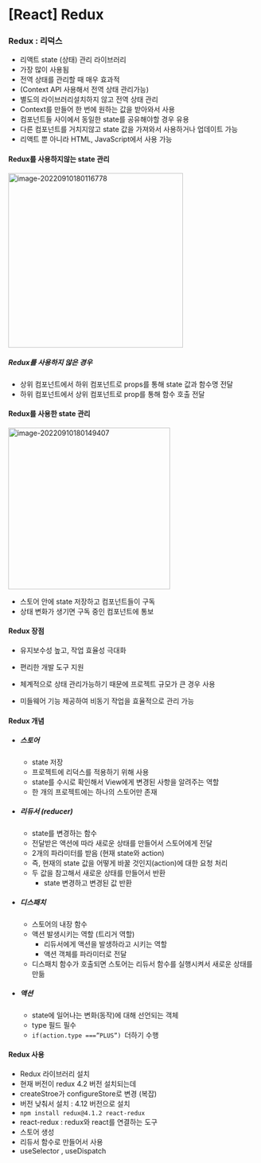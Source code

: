 # [React] Redux



### Redux : 리덕스

-	리액트 state (상태) 관리 라이브러리
-	가장 많이 사용됨
-	전역 상태를 관리할 때 매우 효과적
-	(Context API 사용해서 전역 상태 관리가능)
  -	별도의 라이브러리설치하지 않고 전역 상태 관리
  -	Context를 만들어 한 번에 원하는 값을 받아와서 사용
-	컴포넌트들 사이에서 동일한 state를 공유해야할 경우 유용
  -	다른 컴포넌트를 거치지않고 state 값을 가져와서 사용하거나 업데이트 가능
-	리액트 뿐 아니라 HTML, JavaScript에서 사용 가능



#### Redux를 사용하지않는 state 관리



<img width="351" alt="image-20220910180116778" src="https://user-images.githubusercontent.com/101630615/189480005-e5a01239-e4ad-4f15-aa1f-350af711512a.png">





##### Redux를 사용하지 않은 경우

-	상위 컴포넌트에서 하위 컴포넌트로 props를 통해 state 값과 함수명 전달
-	하위 컴포넌트에서 상위 컴포넌트로 prop를 통해 함수 호출 전달



#### Redux를 사용한 state 관리



<img width="325" alt="image-20220910180149407" src="https://user-images.githubusercontent.com/101630615/189480007-86b78409-5a61-49e2-b623-0e15e0548f14.png">





- 스토어 안에 state 저장하고 컴포넌트들이 구독
- 상태 변화가 생기면 구독 중인 컴포넌트에 통보







#### Redux 장점

- 유지보수성 높고, 작업 효율성 극대화

- 편리한 개발 도구 지원

- 체계적으로 상태 관리가능하기 때문에 프로젝트 규모가 큰 경우 사용

- 미들웨어 기능 제공하여 비동기 작업을 효율적으로 관리 가능

  

#### Redux 개념

- ##### 스토어

  -	state 저장
  -	프로젝트에 리덕스를 적용하기 위해 사용
  -	state를 수시로 확인해서 View에게 변경된 사항을 알려주는 역할
  -	한 개의 프로젝트에는 하나의 스토어만 존재

- ##### 리듀서 (reducer)

  -	state를 변경하는 함수
  -	전달받은 액션에 따라 새로운 상태를 만들어서 스토어에게 전달
  -	2개의 파라미터를 받음 (현재 state와 action)
  -	즉, 현재의 state 값을 어떻게 바꿀 것인지(action)에 대한 요청 처리
  -	두 값을 참고해서 새로운 상태를 만들어서 반환
    -	state 변경하고 변경된 값 반환

- ##### 디스패치

  -	스토어의 내장 함수
  -	액션 발생시키는 역할 (트리거 역할)
    -	리듀서에게 액션을 발생하라고 시키는 역할
    -	액션 객체를 파라미터로 전달
  -	디스패치 함수가 호출되면 스토어는 리듀서 함수를 실행시켜서 새로운 상태를 만듦

- ##### 액션

  -	state에 일어나는 변화(동작)에 대해 선언되는 객체
  -	type 필드 필수
  -	``if(action.type ===”PLUS”) ``더하기 수행



#### Redux 사용

-	Redux 라이브러리 설치
  -	현재 버전이 redux 4.2 버전 설치되는데
  -	createStroe가 configureStore로 변경 (복잡)
  -	버전 낮춰서 설치 : 4.12 버전으로 설치
  -	``npm install redux@4.1.2 react-redux``
  -	react-redux : redux와 react를 연결하는 도구
-	스토어 생성
-	리듀서 함수로 만들어서 사용
-	useSelector , useDispatch